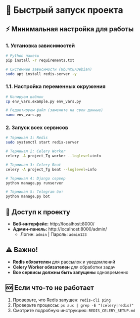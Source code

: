 # 🚀 Быстрый запуск проекта

## ⚡ Минимальная настройка для работы

### 1. Установка зависимостей
```bash
# Python пакеты
pip install -r requirements.txt

# Системные зависимости (Ubuntu/Debian)
sudo apt install redis-server -y
```

### 1.1. Настройка переменных окружения
```bash
# Копируем шаблон
cp env_vars.example.py env_vars.py

# Редактируем файл (замените на свои данные)
nano env_vars.py
```

### 2. Запуск всех сервисов
```bash
# Терминал 1: Redis
sudo systemctl start redis-server

# Терминал 2: Celery Worker
celery -A project_Tg worker --loglevel=info

# Терминал 3: Celery Beat
celery -A project_Tg beat --loglevel=info

# Терминал 4: Django сервер
python manage.py runserver

# Терминал 5: Telegram бот
python manage.py bot
```

## 🔑 Доступ к проекту

- **Веб-интерфейс:** http://localhost:8000/
- **Админ-панель:** http://localhost:8000/admin/
  - Логин: `admin` | Пароль: `admin123`

## ⚠️ Важно!

- **Redis обязателен** для рассылок и уведомлений
- **Celery Worker обязателен** для обработки задач
- **Все сервисы должны быть запущены** одновременно

## 🆘 Если что-то не работает

1. Проверьте, что Redis запущен: `redis-cli ping`
2. Проверьте процессы: `ps aux | grep -E "(celery|redis)"`
3. Смотрите подробную инструкцию: `REDIS_CELERY_SETUP.md`
